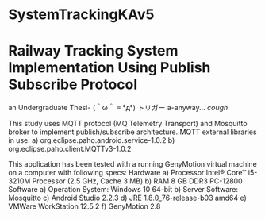 # SystemTrackingKAv5
# Railway Tracking System Implementation Using Publish Subscribe Protocol

an Undergraduate Thesi- (＾ω＾ ≡ °д°)  トリガー
a-anyway... *cough*

This study uses MQTT protocol (MQ Telemetry Transport) and Mosquitto broker to implement publish/subscribe architecture.
MQTT external libraries in use:
a) org.eclipse.paho.android.service-1.0.2
b) org.eclipse.paho.client.MQTTv3-1.0.2

This application has been tested with a running GenyMotion virtual machine on a computer with following specs:
Hardware
a)	Processor Intel® Core™ i5-3210M Processor (2.5 GHz, Cache 3 MB)
b)	RAM 8 GB DDR3 PC-12800
Software
a)	Operation System: Windows 10 64-bit
b)	Server Software: Mosquitto
c)	Android Studio 2.2.3
d)	JRE 1.8.0_76-release-b03 amd64
e)	VMWare WorkStation 12.5.2
f)	GenyMotion 2.8


